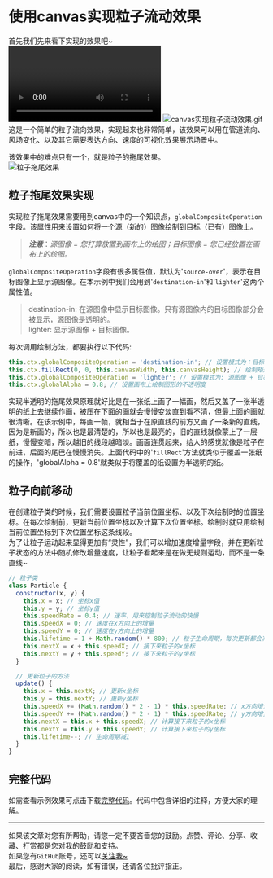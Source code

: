 # 使用canvas实现粒子流动效果
首先我们先来看下实现的效果吧~  
<video id="video" controls="controls"  src="https://travelclover.github.io/img/2021/07/canvas实现粒子流动效果.mp4">
</video>
![canvas实现粒子流动效果.gif](https://travelclover.github.io/img/2021/07/canvas实现粒子流动效果.gif)  
这是一个简单的粒子流向效果，实现起来也非常简单，该效果可以用在管道流向、风场变化、以及其它需要表达方向、速度的可视化效果展示场景中。  

该效果中的难点只有一个，就是粒子的拖尾效果。  
![粒子拖尾效果](https://travelclover.github.io/img/2021/07/粒子拖尾效果.png)

## 粒子拖尾效果实现
实现粒子拖尾效果需要用到canvas中的一个知识点，`globalCompositeOperation`字段。该属性用来设置如何将一个源（新的）图像绘制到目标（已有）图像上。  
> ***注意***：*源图像 = 您打算放置到画布上的绘图；目标图像 = 您已经放置在画布上的绘图。*  

`globalCompositeOperation`字段有很多属性值，默认为'`source-over`'，表示在目标图像上显示源图像。在本示例中我们会用到'`destination-in`'和'`lighter`'这两个属性值。
> destination-in: 在源图像中显示目标图像。只有源图像内的目标图像部分会被显示，源图像是透明的。  
> lighter: 显示源图像 + 目标图像。  

每次调用绘制方法，都要执行以下代码:
```javascript
this.ctx.globalCompositeOperation = 'destination-in'; // 设置模式为：目标图形和源图形重叠的部分会被保留（源图形），其余显示为透明
this.ctx.fillRect(0, 0, this.canvasWidth, this.canvasHeight); // 绘制矩形
this.ctx.globalCompositeOperation = 'lighter'; // 设置模式为: 源图像 + 目标图像。重叠部分的颜色会重新计算
this.ctx.globalAlpha = 0.8; // 设置画布上绘制图形的不透明度
```
实现半透明的拖尾效果原理就好比是在一张纸上画了一幅画，然后又盖了一张半透明的纸上去继续作画，被压在下面的画就会慢慢变淡直到看不清，但最上面的画就很清晰。在该示例中，每画一帧，就相当于在原直线的前方又画了一条新的直线，因为是新画的，所以也是最清楚的，所以也是最亮的，旧的直线就像蒙上了一层纸，慢慢变暗，所以越旧的线段越暗淡。画面连贯起来，给人的感觉就像是粒子在前进，后面的尾巴在慢慢消失。上面代码中的'`fillRect`'方法就类似于覆盖一张纸的操作，'globalAlpha = 0.8'就类似于将覆盖的纸设置为半透明的纸。

## 粒子向前移动
在创建粒子类的时候，我们需要设置粒子当前位置坐标、以及下次绘制时的位置坐标。在每次绘制前，更新当前位置坐标以及计算下次位置坐标。绘制时就只用绘制当前位置坐标到下次位置坐标这条线段。  
为了让粒子运动起来显得更加有“灵性”，我们可以增加速度增量字段，并在更新粒子状态的方法中随机修改增量速度，让粒子看起来是在做无规则运动，而不是一条直线~  

```javascript
// 粒子类
class Particle {
  constructor(x, y) {
    this.x = x; // 坐标x值
    this.y = y; // 坐标y值
    this.speedRate = 0.4; // 速率，用来控制粒子流动的快慢
    this.speedX = 0; // 速度在x方向上的增量
    this.speedY = 0; // 速度在y方向上的增量
    this.lifetime = 1 + Math.random() * 800; // 粒子生命周期，每次更新都会减小
    this.nextX = x + this.speedX; // 接下来粒子的x坐标
    this.nextY = y + this.speedY; // 接下来粒子的y坐标
  }

  // 更新粒子的方法
  update() {
    this.x = this.nextX; // 更新x坐标
    this.y = this.nextY; // 更新y坐标
    this.speedX += (Math.random() * 2 - 1) * this.speedRate; // x方向增量
    this.speedY += (Math.random() * 2 - 1) * this.speedRate; // y方向增量
    this.nextX = this.x + this.speedX; // 计算接下来粒子的x坐标
    this.nextY = this.y + this.speedY; // 计算接下来粒子的y坐标
    this.lifetime--; // 生命周期减1
  }
}
```

## 完整代码
如需查看示例效果可点击下载[完整代码](https://download.csdn.net/download/qq_37155408/20032384)。代码中包含详细的注释，方便大家的理解。  

---
如果该文章对您有所帮助，请您一定不要吝啬您的鼓励。点赞、评论、分享、收藏、打赏都是您对我的鼓励和支持。  
如果您有`GitHub`账号，还可以[关注我~](https://github.com/travelclover)  
最后，感谢大家的阅读，如有错误，还请各位批评指正。
